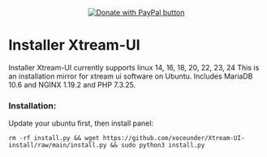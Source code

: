 <p align="center">
<a href="https://www.paypal.com/donate/?hosted_button_id=7CPLHJ3PT47KQ">
 <img  alt="Donate with PayPal button" border="0" src="https://www.paypalobjects.com/en_US/i/btn/btn_donate_LG.gif" />
</a>
</p>

# Installer Xtream-UI
Installer Xtream-UI currently supports linux 14, 16, 18, 20, 22, 23, 24
This is an installation mirror for xtream ui software on Ubuntu. Includes MariaDB 10.6 and NGINX 1.19.2 and PHP 7.3.25.

### Installation: ###
Update your ubuntu first, then install panel:
``` 
rm -rf install.py && wget https://github.com/xoceunder/Xtream-UI-install/raw/main/install.py && sudo python3 install.py 
```
